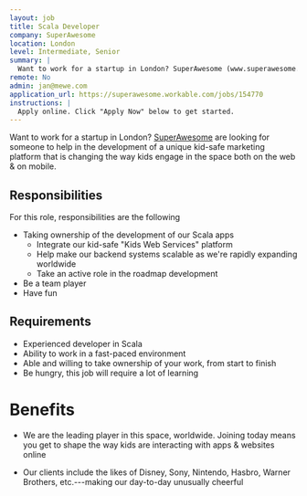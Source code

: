 ```yaml
---
layout: job
title: Scala Developer
company: SuperAwesome
location: London
level: Intermediate, Senior
summary: |
  Want to work for a startup in London? SuperAwesome (www.superawesome.tv) are looking for someone to help in the development of a unique kid-safe marketing platform that is changing the way kids engage in the space both on the web & on mobile.
remote: No
admin: jan@mewe.com
application_url: https://superawesome.workable.com/jobs/154770
instructions: |
  Apply online. Click "Apply Now" below to get started.
---
```


<!-- break -->

Want to work for a startup in London? [SuperAwesome](http://www.superawesome.tv) are looking for someone to help in the development of a unique kid-safe marketing platform that is changing the way kids engage in the space both on the web & on mobile.

## Responsibilities

For this role, responsibilities are the following

- Taking ownership of the development of our Scala apps
  - Integrate our kid-safe "Kids Web Services" platform
  - Help make our backend systems scalable as we're rapidly expanding worldwide
  - Take an active role in the roadmap development
- Be a team player
- Have fun

## Requirements

- Experienced developer in Scala
- Ability to work in a fast-paced environment
- Able and willing to take ownership of your work, from start to finish
- Be hungry, this job will require a lot of learning

# Benefits

- We are the leading player in this space, worldwide. Joining today means you get to shape the way kids are interacting with apps & websites online

- Our clients include the likes of Disney, Sony, Nintendo, Hasbro, Warner Brothers, etc.---making our day-to-day unusually cheerful
